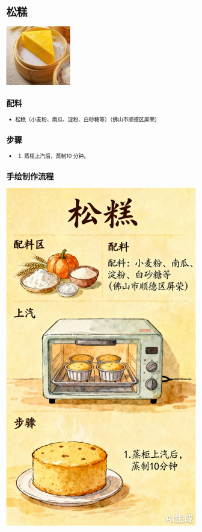 # 松糕

![松糕](../images/松糕.png)


## 配料

- 松糕（小麦粉、南瓜、淀粉、白砂糖等）（佛山市顺德区屏荣）

## 步骤

- 1. 蒸柜上汽后，蒸制10 分钟。


## 手绘制作流程

![手绘制作流程](../images/蒸菜/松糕.jpg)
